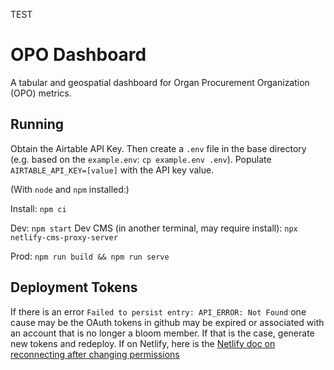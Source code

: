 TEST
# OPO Dashboard

A tabular and geospatial dashboard for Organ Procurement Organization (OPO) metrics.

## Running

Obtain the Airtable API Key.
Then create a `.env` file in the base directory (e.g. based on the `example.env`: `cp example.env .env`).
Populate `AIRTABLE_API_KEY=[value]` with the API key value.

(With `node` and `npm` installed:)

Install: `npm ci`

Dev: `npm start`
Dev CMS (in another terminal, may require install): `npx netlify-cms-proxy-server`

Prod: `npm run build && npm run serve`

## Deployment Tokens

If there is an error `Failed to persist entry: API_ERROR: Not Found` one cause may be the OAuth tokens in github may be expired or associated with an account that is no longer a bloom member. If that is the case, generate new tokens and redeploy. If on Netlify, here is the [Netlify doc on reconnecting after changing permissions](https://docs.netlify.com/visitor-access/git-gateway/#reconnect-after-changing-repository-permissions)
